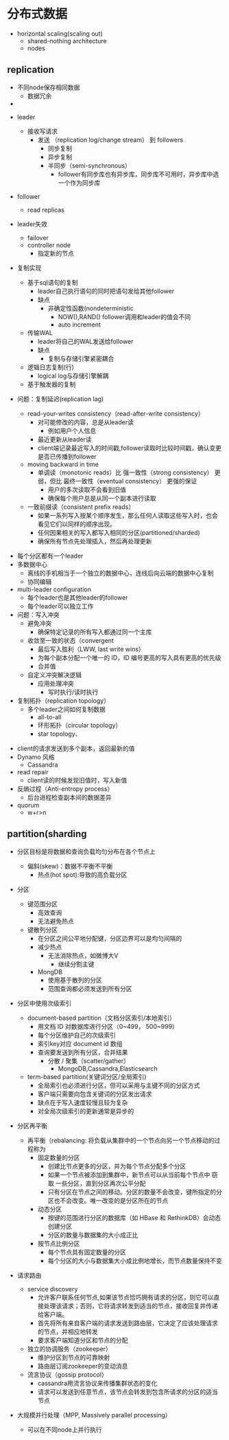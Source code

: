 # 分布式数据
+ horizontal scaling(scaling out)
    + shared-nothing architecture
    + nodes

## replication 
+ 不同node保存相同数据
    + 数据冗余
+
<!-- single leader -->
+ leader    
    + 接收写请求
        + 发送 （replication log/change stream） 到 followers
            + 同步复制
            + 异步复制
            + 半同步（semi-synchronous）
                + follower有同步库也有异步库，同步库不可用时，异步库中选一个作为同步库
+ follower
    + read replicas

+ leader失效
    + failover
    + controller node
        + 指定新的节点

+ 复制实现
    + 基于sql语句的复制
        + leader自己执行语句的同时把语句发给其他follower
        + 缺点
            + 非确定性函数(nondeterministic
                + NOW(),RAND() follower调用和leader的值会不同
                + auto increment
    + 传输WAL
        + leader将自己的WAL发送给follower
        + 缺点
            + 复制与存储引擎紧密耦合
    + 逻辑日志复制(行)
        + logical log与存储引擎解耦
    + 基于触发器的复制

+ 问题：复制延迟(replication lag)
    + read-your-writes consistency（read-after-write consistency）
        + 对可能修改的内容，总是从leader读
            + 例如用户个人信息
        + 最近更新从leader读
        + client端记录最近写入的时间戳,follower读取时比较时间戳，确认变更是否已传播到follower
    + moving backward in time
        + 单调读（monotonic reads）比 强一致性（strong consistency） 更弱，但比 最终一致性（eventual consistency） 更强的保证
            + 用户的多次读取不会看到旧值
            + 确保每个用户总是从同一个副本进行读取
    + 一致前缀读（consistent prefix reads）
        + 如果一系列写入按某个顺序发生，那么任何人读取这些写入时，也会看见它们以同样的顺序出现。
        + 任何因果相关的写入都写入相同的分区(partitioned/sharded)
        + 确保所有节点先处理插入，然后再处理更新
<!-- multi leader -->
+ 每个分区都有一个leader
+ 多数据中心
    + 离线的手机相当于一个独立的数据中心，连线后向云端的数据中心复制
    + 协同编辑
+ multi-leader configuration
    + 每个leader也是其他leader的follower
    + 每个leader可以独立工作
+ 问题：写入冲突
    + 避免冲突
        + 确保特定记录的所有写入都通过同一个主库
    + 收敛至一致的状态（convergent
        + 最后写入胜利（LWW, last write wins）
        + 为每个副本分配一个唯一的 ID，ID 编号更高的写入具有更高的优先级
        + 合并值
    + 自定义冲突解决逻辑
        + 应用处理冲突
            + 写时执行/读时执行
+ 复制拓扑（replication topology）
    + 多个leader之间如何复制数据
        + all-to-all
        + 环形拓扑（circular topology）
        + star topology、
<!-- leaderless -->
+ client的请求发送到多个副本，返回最新的值
+ Dynamo 风格
    + Cassandra
+ read repair
    + client读的时候发现旧值时，写入新值
+ 反熵过程（Anti-entropy process）
    + 后台进程检查副本间的数据差异
+ quorum
    + w+r>n
## partition(sharding
+ 分区目标是将数据和查询负载均匀分布在各个节点上
    + 偏斜(skew)：数据不平衡不平衡
        + 热点(hot spot):导致的高负载分区

+ 分区
    + 键范围分区
        + 高效查询
        + 无法避免热点
    + 键散列分区
        + 在分区之间公平地分配键，分区边界可以是均匀间隔的
        + 减少热点
            + 无法消除热点，如微博大V
                + 继续分割主键
        + MongDB
            + 使用基于散列的分区
            + 范围查询都必须发送到所有分区


+ 分区中使用次级索引
    + document-based partition（文档分区索引/本地索引）
        + 用文档 ID 对数据库进行分区（0~499， 500~999）
        + 每个分区维护自己的次级索引
        + 索引key对应 document id 数组
        + 查询要发送到所有分区，合并结果
            +  分散 / 聚集（scatter/gather）
                + MongoDB,Cassandra,Elasticsearch
    + term-based partition(关键词分区/全局索引)
        + 全局索引也必须进行分区，但可以采用与主键不同的分区方式
        + 客户端只需要向包含关键词的分区发出请求
        + 缺点在于写入速度较慢且较为复杂
        + 对全局次级索引的更新通常是异步的

+ 分区再平衡
    + 再平衡（rebalancing: 将负载从集群中的一个节点向另一个节点移动的过程称为 
        + 固定数量的分区
            + 创建比节点更多的分区，并为每个节点分配多个分区
            + 如果一个节点被添加到集群中，新节点可以从当前每个节点中 窃取 一些分区，直到分区再次公平分配
            + 只有分区在节点之间的移动。分区的数量不会改变，键所指定的分区也不会改变。唯一改变的是分区所在的节点
        + 动态分区
            + 按键的范围进行分区的数据库（如 HBase 和 RethinkDB）会动态创建分区
            + 分区的数量与数据集的大小成正比
        + 按节点比例分区
            + 每个节点具有固定数量的分区
            + 每个分区的大小与数据集大小成比例地增长，而节点数量保持不变

+ 请求路由
    + service discovery
        + 允许客户联系任何节点,如果该节点恰巧拥有请求的分区，则它可以直接处理该请求；否则，它将请求转发到适当的节点，接收回复并传递给客户端。
        + 首先将所有来自客户端的请求发送到路由层，它决定了应该处理请求的节点，并相应地转发
        + 要求客户端知道分区和节点的分配
    + 独立的协调服务（zookeeper）
        + 维护分区到节点的可靠映射
        + 路由层订阅zookeeper的变动消息
    + 流言协议（gossip protocol）
        + cassandra用流言协议来传播集群状态的变化
        + 请求可以发送到任意节点，该节点会转发到包含所请求的分区的适当节点

+  大规模并行处理（MPP, Massively parallel processing）
    + 可以在不同node上并行执行